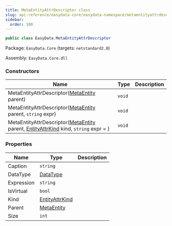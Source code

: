 ```yaml
---
title: MetaEntityAttrDescriptor class
slug: api-reference/easydata-core/easydata-namespace/metaentityattrdescriptor-class
sidebar:
  order: 100
---
```


```csharp
public class EasyData.MetaEntityAttrDescriptor

```
Package: `EasyData.Core` (targets: `netstandard2.0`)

Assembly: `EasyData.Core.dll`

### Constructors

| Name | Type | Description | 
| --- | --- | --- | 
| MetaEntityAttrDescriptor([MetaEntity](///////////////easyquery/docs/api-reference/easydata-core/easydata-namespace/metaentity-class) parent) | `void` |  | 
| MetaEntityAttrDescriptor([MetaEntity](///////////////easyquery/docs/api-reference/easydata-core/easydata-namespace/metaentity-class) parent, `string` expr) | `void` |  | 
| MetaEntityAttrDescriptor([MetaEntity](///////////////easyquery/docs/api-reference/easydata-core/easydata-namespace/metaentity-class) parent, [EntityAttrKind](///////////////easyquery/docs/api-reference/easydata-core/easydata-namespace/entityattrkind-enum) kind, `string` expr = ) | `void` |  | 


### Properties

| Name | Type | Description | 
| --- | --- | --- | 
| Caption | `string` |  | 
| DataType | [DataType](///////////////easyquery/docs/api-reference/easydata-core/easydata-namespace/datatype-enum) |  | 
| Expression | `string` |  | 
| IsVirtual | `bool` |  | 
| Kind | [EntityAttrKind](///////////////easyquery/docs/api-reference/easydata-core/easydata-namespace/entityattrkind-enum) |  | 
| Parent | [MetaEntity](///////////////easyquery/docs/api-reference/easydata-core/easydata-namespace/metaentity-class) |  | 
| Size | `int` |  |
